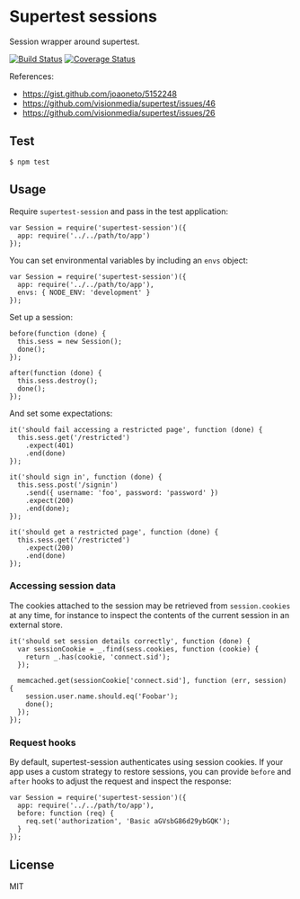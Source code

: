 # Supertest sessions

Session wrapper around supertest.

[![Build
Status](https://travis-ci.org/rjz/supertest-session.svg?branch=master)](https://travis-ci.org/rjz/supertest-session)
[![Coverage
Status](https://coveralls.io/repos/rjz/supertest-session/badge.png)](https://coveralls.io/r/rjz/supertest-session)

References:

  * https://gist.github.com/joaoneto/5152248
  * https://github.com/visionmedia/supertest/issues/46
  * https://github.com/visionmedia/supertest/issues/26

## Test

    $ npm test

## Usage

Require `supertest-session` and pass in the test application:

    var Session = require('supertest-session')({
      app: require('../../path/to/app')
    });

You can set environmental variables by including an `envs` object:

    var Session = require('supertest-session')({
      app: require('../../path/to/app'),
      envs: { NODE_ENV: 'development' }
    });

Set up a session:

    before(function (done) {
      this.sess = new Session();
      done();
    });

    after(function (done) {
      this.sess.destroy();
      done();
    });

And set some expectations:

    it('should fail accessing a restricted page', function (done) {
      this.sess.get('/restricted')
        .expect(401)
        .end(done)
    });

    it('should sign in', function (done) {
      this.sess.post('/signin')
        .send({ username: 'foo', password: 'password' })
        .expect(200)
        .end(done);
    });

    it('should get a restricted page', function (done) {
      this.sess.get('/restricted')
        .expect(200)
        .end(done)
    });

### Accessing session data

The cookies attached to the session may be retrieved from `session.cookies` at any time, for instance to inspect the contents of the current session in an external store.

    it('should set session details correctly', function (done) {
      var sessionCookie = _.find(sess.cookies, function (cookie) {
        return _.has(cookie, 'connect.sid');
      });

      memcached.get(sessionCookie['connect.sid'], function (err, session) {
        session.user.name.should.eq('Foobar');
        done();
      });
    });

### Request hooks

By default, supertest-session authenticates using session cookies. If your app
uses a custom strategy to restore sessions, you can provide `before` and `after`
hooks to adjust the request and inspect the response:

    var Session = require('supertest-session')({
      app: require('../../path/to/app'),
      before: function (req) {
        req.set('authorization', 'Basic aGVsbG86d29ybGQK');
      }
    });

## License

MIT

